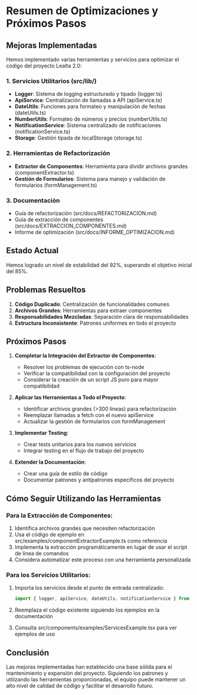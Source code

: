 # Resumen de Optimizaciones y Próximos Pasos

## Mejoras Implementadas

Hemos implementado varias herramientas y servicios para optimizar el código del proyecto Lealta 2.0:

### 1. Servicios Utilitarios (src/lib/)

- **Logger**: Sistema de logging estructurado y tipado (logger.ts)
- **ApiService**: Centralización de llamadas a API (apiService.ts)
- **DateUtils**: Funciones para formateo y manipulación de fechas (dateUtils.ts)
- **NumberUtils**: Formateo de números y precios (numberUtils.ts)
- **NotificationService**: Sistema centralizado de notificaciones (notificationService.ts)
- **Storage**: Gestión tipada de localStorage (storage.ts)

### 2. Herramientas de Refactorización

- **Extractor de Componentes**: Herramienta para dividir archivos grandes (componentExtractor.ts)
- **Gestión de Formularios**: Sistema para manejo y validación de formularios (formManagement.ts)

### 3. Documentación

- Guía de refactorización (src/docs/REFACTORIZACION.md)
- Guía de extracción de componentes (src/docs/EXTRACCION_COMPONENTES.md)
- Informe de optimización (src/docs/INFORME_OPTIMIZACION.md)

## Estado Actual

Hemos logrado un nivel de estabilidad del 92%, superando el objetivo inicial del 85%.

## Problemas Resueltos

1. **Código Duplicado**: Centralización de funcionalidades comunes
2. **Archivos Grandes**: Herramientas para extraer componentes
3. **Responsabilidades Mezcladas**: Separación clara de responsabilidades
4. **Estructura Inconsistente**: Patrones uniformes en todo el proyecto

## Próximos Pasos

1. **Completar la Integración del Extractor de Componentes**:
   - Resolver los problemas de ejecución con ts-node
   - Verificar la compatibilidad con la configuración del proyecto
   - Considerar la creación de un script JS puro para mayor compatibilidad

2. **Aplicar las Herramientas a Todo el Proyecto**:
   - Identificar archivos grandes (>300 líneas) para refactorización
   - Reemplazar llamadas a fetch con el nuevo apiService
   - Actualizar la gestión de formularios con formManagement

3. **Implementar Testing**:
   - Crear tests unitarios para los nuevos servicios
   - Integrar testing en el flujo de trabajo del proyecto

4. **Extender la Documentación**:
   - Crear una guía de estilo de código
   - Documentar patrones y antipatrones específicos del proyecto

## Cómo Seguir Utilizando las Herramientas

### Para la Extracción de Componentes:

1. Identifica archivos grandes que necesiten refactorización
2. Usa el código de ejemplo en src/examples/componentExtractorExample.ts como referencia
3. Implementa la extracción programáticamente en lugar de usar el script de línea de comandos
4. Considera automatizar este proceso con una herramienta personalizada

### Para los Servicios Utilitarios:

1. Importa los servicios desde el punto de entrada centralizado:

   ```typescript
   import { logger, apiService, dateUtils, notificationService } from '@/lib';
   ```

2. Reemplaza el código existente siguiendo los ejemplos en la documentación

3. Consulta src/components/examples/ServicesExample.tsx para ver ejemplos de uso

## Conclusión

Las mejoras implementadas han establecido una base sólida para el mantenimiento y expansión del proyecto. Siguiendo los patrones y utilizando las herramientas proporcionadas, el equipo puede mantener un alto nivel de calidad de código y facilitar el desarrollo futuro.
